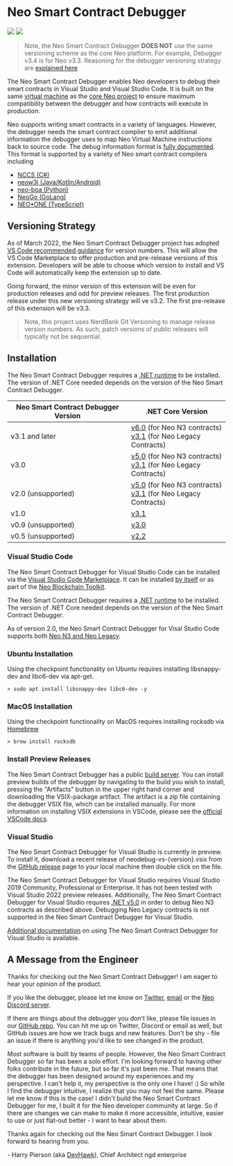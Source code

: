 # Neo Smart Contract Debugger

[![](https://github.com/neo-project/neo-debugger/actions/workflows/build-vscode.yml/badge.svg)](https://github.com/neo-project/neo-debugger/actions)
[![](https://vsmarketplacebadge.apphb.com/version-short/ngd-seattle.neo-contract-debug.svg)](https://marketplace.visualstudio.com/items?itemName=ngd-seattle.neo-contract-debug)

> Note, the Neo Smart Contract Debugger **DOES NOT** use the same versioning scheme as the core Neo platform.
> For example, Debugger v3.4 is for Neo v3.3. Reasoning for the debugger versioning strategy are
> [explained here](https://github.com/neo-project/neo-debugger#versioning-strategy)

The Neo Smart Contract Debugger enables Neo developers to debug their smart contracts
in Visual Studio and Visual Studio Code. It is built on the same [virtual machine](https://github.com/neo-project/neo-vm)
as the [core Neo project](https://github.com/neo-project/neo) to ensure maximum compatibility
between the debugger and how contracts will execute in production.

Neo supports writing smart contracts in a variety of languages. However, the
debugger needs the smart contract complier to emit additional information the
debugger uses to map Neo Virtual Machine instructions back to source code.
The debug information format is [fully documented](https://github.com/ngdseattle/design-notes/blob/master/NDX-DN11%20-%20NEO%20Debug%20Info%20Specification.md#v10-format).
This format is supported by a variety of Neo smart contract compilers including 

* [NCCS (C#)](https://github.com/neo-project/neo-devpack-dotnet)
* [neow3j (Java/Kotlin/Android)](https://neow3j.io)
* [neo-boa (Python)](https://github.com/CityOfZion/neo-boa)
* [NeoGo (GoLang)](https://github.com/nspcc-dev/neo-go)
* [NEO•ONE (TypeScript)](https://neo-one.io)

## Versioning Strategy

As of March 2022, the Neo Smart Contract Debugger project has adopted 
[VS Code recommended guidance](https://code.visualstudio.com/api/working-with-extensions/publishing-extension#prerelease-extensions)
for version numbers. This will allow the VS Code Marketplace to offer production and pre-release
versions of this extension. Developers will be able to choose which version to install and VS Code
will automatically keep the extension up to date.

Going forward, the minor version of this extension will be even for production releases and odd
for preview releases. The first production release under this new versioning strategy will ve
v3.2. The first pre-release of this extension will be v3.3.

> Note, this project uses NerdBank Git Versioning to manage release version numbers.
> As such, patch versions of public releases will typically not be sequential. 

## Installation

The Neo Smart Contract Debugger requires a [.NET runtime](https://dotnet.microsoft.com/download/dotnet)
to be installed. The version of .NET Core needed depends on the version of the Neo
Smart Contract Debugger.

|Neo Smart Contract Debugger Version|.NET Core Version|
|-----------------------------------|-----------------|
| v3.1 and later | [v6.0](https://dotnet.microsoft.com/download/dotnet/6.0) (for Neo N3 contracts) <br /> [v3.1](https://dotnet.microsoft.com/download/dotnet-core/3.1) (for Neo Legacy Contracts) |
| v3.0 | [v5.0](https://dotnet.microsoft.com/download/dotnet/5.0) (for Neo N3 contracts) <br /> [v3.1](https://dotnet.microsoft.com/download/dotnet-core/3.1) (for Neo Legacy Contracts) |
| v2.0 (unsupported) | [v5.0](https://dotnet.microsoft.com/download/dotnet/5.0) (for Neo N3 contracts) <br /> [v3.1](https://dotnet.microsoft.com/download/dotnet-core/3.1) (for Neo Legacy Contracts) |
| v1.0 | [v3.1](https://dotnet.microsoft.com/download/dotnet/3.1) |
| v0.9 (unsupported) | [v3.0](https://dotnet.microsoft.com/download/dotnet/3.0) |
| v0.5 (unsupported) | [v2.2](https://dotnet.microsoft.com/download/dotnet/2.2) |

### Visual Studio Code 

The Neo Smart Contract Debugger for Visual Studio Code can be installed via the
[Visual Studio Code Marketplace](https://marketplace.visualstudio.com/vscode). It can be
installed [by itself](https://marketplace.visualstudio.com/items?itemName=ngd-seattle.neo-contract-debug)
or as part of the [Neo Blockchain Toolkit](https://marketplace.visualstudio.com/items?itemName=ngd-seattle.neo-blockchain-toolkit).

The Neo Smart Contract Debugger requires a [.NET runtime](https://dotnet.microsoft.com/download/dotnet-core)
to be installed. The version of .NET Core needed depends on the version of the Neo
Smart Contract Debugger.

As of version 2.0, the Neo Smart Contract Debugger for Visal Studio Code supports both 
[Neo N3 and Neo Legacy](https://medium.com/neo-smart-economy/introducing-neo-n3-the-next-evolution-of-the-neo-blockchain-b2960c4def6e).

### Ubuntu Installation

Using the checkpoint functionality on Ubuntu requires installing libsnappy-dev and libc6-dev via apt-get.

``` shell
> sudo apt install libsnappy-dev libc6-dev -y
```

### MacOS Installation

Using the checkpoint functionality on MacOS requires installing rocksdb via [Homebrew](https://brew.sh/)

``` shell
> brew install rocksdb
```

### Install Preview Releases

The Neo Smart Contract Debugger has a public [build server](https://dev.azure.com/ngdenterprise/Build/_build?definitionId=4&_a=summary).
You can install preview builds of the debugger by navigating to the build you wish to install,
pressing the "Artifacts" button in the upper right hand corner and downloading the VSIX-package
artifact. The artifact is a zip file containing the debugger VSIX file, which can be installed
manually. For more information on installing VSIX extensions in VSCode, please see the 
[official VSCode docs](https://code.visualstudio.com/docs/editor/extension-gallery#_install-from-a-vsix).

### Visual Studio

The Neo Smart Contract Debugger for Visual Studio is currently in preview.
To install it, download a recent release of neodebug-vs-{version}.vsix from
the [GitHub release](https://github.com/neo-project/neo-debugger/releases) page
to your local machine then double click on the file. 

The Neo Smart Contract Debugger for Visual Studio requires Visual Studio 2019
Community, Professional or Enterprise. It has not been tested with Visual
Studio 2022 preview releases. Additionally, The Neo Smart Contract Debugger 
for Visual Studio requires [.NET v5.0](https://dotnet.microsoft.com/download/dotnet/5.0)
in order to debug Neo N3 contracts as described above. Debugging Neo Legacy contracts
is not supported in the Neo Smart Contract Debugger for Visual Studio.

[Additional documentation](docs/visual-studio.md) on using The Neo Smart Contract Debugger 
for Visual Studio is available.

## A Message from the Engineer

Thanks for checking out the Neo Smart Contract Debugger!
I am eager to hear your opinion of the product.

If you like the debugger, please let me know on [Twitter](https://twitter.com/devhawk),
[email](mailto:harry@ngdenterprise.com) or the [Neo Discord server](https://discord.gg/G5WEPwC).

If there are things about the debugger you don't like, please file issues in our
[GitHub repo](https://github.com/neo-project/neo-debugger/issues). You can hit me up on
Twitter, Discord or email as well, but GitHub issues are how we track bugs and new
features. Don't be shy - file an issue if there is anything you'd like to see changed
in the product.

Most software is built by teams of people. However, the Neo Smart Contract Debugger
so far has been a solo effort. I'm looking forward to having other folks contribute
in the future, but so far it's just been me. That means that the debugger has been
designed around my experiences and my perspective. I can't help it, my perspective
is the only one I have! :) So while I find the debugger intuitive, I realize that
you may not feel the same. Please let me know if this is the case! I didn't build
the Neo Smart Contract Debugger for me, I built it for the Neo developer community
at large. So if there are changes we can make to make it more accessible, intuitive,
easier to use or just flat-out better - I want to hear about them.

Thanks again for checking out the Neo Smart Contract Debugger. I look forward to
hearing from you.

\- Harry Pierson (aka [DevHawk](http://devhawk.net)), Chief Architect ngd enterprise
